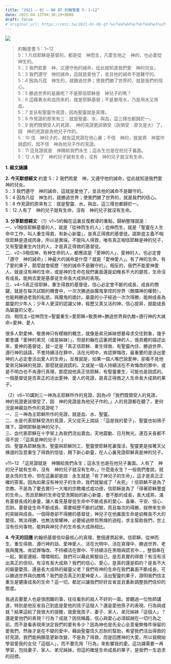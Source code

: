 ```yaml
---
title: "2021 – 01 – 08 QT 約翰壹書 5：1~12"
date: 2025-04-12T04:30:29+0800
draft: false
# original_url: https://cmtc.tw/2021-01-08-qt-%e7%b4%84%e7%bf%b0%e5%a3%b9%e6%9b%b8-5%ef%bc%9a112
---
```


![](/images/qt.jpg)
> 約翰壹書 5：1\~12  
> 5：1 凡信耶穌是基督的，都是從　神而生，凡愛生他之　神的，也必愛從　神生的。  
> 5：2 我們若愛　神，又遵守他的誡命，從此就知道我們愛　神的兒女。  
> 5：3 我們遵守　神的誡命，這就是愛他了，並且他的誡命不是難守的。  
> 5：4 因為凡從　神生的，就勝過世界；使我們勝了世界的，就是我們的信心。  
> 5：5 勝過世界的是誰呢？不是那信耶穌是　神兒子的嗎？  
> 5：6 這藉著水和血而來的，就是耶穌基督；不是單用水，乃是用水又用血，  
> 5：7 並且有聖靈作見證，因為聖靈就是真理。  
> 5：8 作見證的原來有三：就是聖靈、水，與血，這三樣也都歸於一。  
> 5：9 我們既領受人的見證，　神的見證更該領受（該領受：原文是大）了，因　神的見證是為他兒子作的。  
> 5：10 信　神兒子的，就有這見證在他心裏；不信　神的，就是將　神當作說謊的，因不信　神為他兒子作的見證。  
> 5：11 這見證就是　神賜給我們永生；這永生也是在他兒子裏面。  
> 5：12 人有了　神的兒子就有生命，沒有　神的兒子就沒有生命。

**1. 經文誦讀**

**2.  今天默想經文**
約壹 5：2 我們若愛　神，又遵守他的誡命，從此就知道我們愛　神的兒女。  
5：3 我們遵守　神的誡命，這就是愛他了，並且他的誡命不是難守的。  
5：4 因為凡從　神生的，就勝過世界；使我們勝了世界的，就是我們的信心。  
5：8 作見證的原來有三：就是聖靈、水，與血，這三樣也都歸於一。  
5：12 人有了　神的兒子就有生命，沒有　神的兒子就沒有生命。

**3. 分享默想經文**
（1）v1\~5約翰在這裏反復教導的重點，歸納整理就是：  
一、v1相信耶穌基督的人，就是「從神而生的人」；從神而生，就是「聖靈在人生命中工作，叫人重生得救，有新心新靈」，是真正得救的基督徒。諾斯底主義不相信耶穌是道成肉身，所以是異端，不能叫人得救，唯有真正相信耶穌是神的兒子，又有聖靈重生內住的人，才是真正得救的基督徒。  
二、v2\~3相信神，有神生命的人，都應該是「愛神的人」，愛神的人，也必定會「遵守　神的誡命」；神最大的誡命是什麼？就是「愛神愛人」。有了神的生命，有了愛的果子，那麼就會經歷「他的誡命不是難守的」。相反的，我們不能愛神愛人，就是沒有神的生命，或是神的生命在我們裏面還是幼稚長不大的嬰孩，生命沒有成長。能夠去愛是基督徒生命長大成熟的表現。  
三、v4\~5真正信耶穌，重生得救的基督徒，信心必定會不斷的成長，成長的關鍵，就是在每次試驗的機會中，一次次勝過由魔鬼掌控的世界（敵擋神的權勢），也能夠勝過老我的私慾，與魔鬼的詭計。屬靈的小子經過一次次得勝，能夠成長為屬靈的少年人；少年人更深的認識父神，經歷又真又活的神，信心提昇，就能成長為屬靈的父老。  
四、相信主=從神而生=聖靈重生=愛耶穌=敬畏神=勝過世界與仇敵=遵行神的大誡命=愛神、愛人

很多人對愛神、敬畏神只有模糊的概念，就像是弟兄姊妹想要尋求交往對象，幾乎都會講「愛神的弟兄（或是姊妹）」，但是約翰在這裏把愛神的人，很具體的描述出來，愛神的基督徒，就一定是「真正信耶穌、重生得救、有聖靈內住、勝過世界、遵行神的話語，不會持續活在罪中，活在光明中，肯認罪悔改，最重要的是活出愛神的人必定會活出愛人的生命」。反推就是，如果一個人嘴巴說愛神，卻看不見他愛弟兄姊妹的見證，那麼就是說謊的。又或是一個人持續活在不肯悔改的罪中，或是不明白也不肯遵行真理，那麼說他真正信耶穌，有聖靈重生，可能也是說謊的。一個基督徒是否真正的活出愛神、愛人的見證，是真正得救之人生命長大成熟的果子。

（2）v6\~10講到三一神為主耶穌所作的見證，因為v9「我們既領受人的見證，　神的見證更該領受了，因　神的見證是為他兒子作的。」人的見證都在聽了，更何況是神親自所作的見證呢？  
一、三一神為主耶穌所作的見證，就是血、水、聖靈。  
二、水是代表耶穌受洗的見證，天父從天上說話：「這是我的愛子」、聖靈也如鴿子降下，證明耶穌是神的兒子。  
三、血代表耶穌在十字架上為我們流出寶血，天地震動、日月無光，連百夫長都不得不說：「這真是神的兒子！」  
四、聖靈為耶穌施洗、聖靈與耶穌同工、聖靈使耶穌死裏復活，聖靈更是按著天父揀選的旨意重生了得救的信徒，賜下新心新靈，在人心裏見證耶穌真是神的兒子。

v11\~12 「這見證就是　神賜給我們永生；這永生也是在他兒子裏面。人有了　神的兒子就有生命，沒有　神的兒子就沒有生命。」什麼是永生？一般我們會說，就是永恆的生命，但在這裏卻是說：永生就是「有了神兒子的生命」，這才是真正正確的答案。因為如果沒有神兒子的生命，我們就變成了「永死」！信耶穌不是為了宗教、不是為了要去實行一大堆的宗教儀式或功德，信耶穌是為了「得著耶穌豐盛的生命」。而且耶穌的生命從受洗開始的新心新靈，會不斷的成長，長大成熟，滿有基督長成的身量，讓人看見基督徒生命中不斷成長的愛心、喜樂、平安、信心、忍耐。基督徒生命不斷成長，需要經歷不斷的試驗，而且每次的得勝，就帶來生命的突破與成長。一個得救卻不得勝的基督徒，神兒子在他裏面生命是幼稚長不大的嬰孩，無法得勝，也無法榮耀神，必要經過修剪熬煉的過程，求主幫助我們，世上沒有任何事物，能夠與神兒子的生命長大成熟相比。

**4. 今天的回應**
約翰把基督信仰最核心的真理，整個連貫起來。信耶穌、從神而生、重生得救、遵行神的話、愛神愛人、活在光明中、活在真理中、勝過世界、老我與魔鬼、肯認罪悔改、不持續活在罪中、不持續活在黑暗與謊言中…，整個串在一起，緊密連結、環環相扣。我們可以藉此察驗自己，是否真實的得救？有沒有活出真正的信仰。有沒有長大成熟？我們的信心、愛心，是真的還是假的？是長不大的屬靈嬰孩，還是長大成熟的屬靈父老？我們有神的生命在我們裏面不斷成長，可以勝過世界與仇敵嗎？我們是否真正的愛神愛人，活出聖靈的果子，證明我們信主重生是健康成長的生命？這一切，都足以讓我們好好反省並且重新調整我們信仰的態度。

我過去要愛人也是很困難的事，往往看到的就人不好的一面。曾聽過一位牧師講道，特別是他反省自己到底是愛他的孩子這個人？還是愛他孩子的表現、行為與成就？結果這給了我很大的提醒，我愛我孩子、妻子、家人、弟兄姊妹「這個人」？還是愛他們的表現？行為？成就？因信稱義，信心與愛心必須超越在一切行為之前，而不是看表現來決定我們的愛有多少？因為神也是先全心全意毫無條件保留的愛我們，然後才是在不變的愛中，藉由聖靈恆久忍耐的幫助，希望我們活出得救的好見證。我們能夠願意更新改變，不是為了得救，而是回應神的大愛。所以我開始學習愛我的女兒「這個人」，而不要先用「行為」來影響我的愛。這功課需要一再學習，包括妻子、家人、弟兄姊妹，但這的確是生命成長的果子，是我們一生追求的目標。
